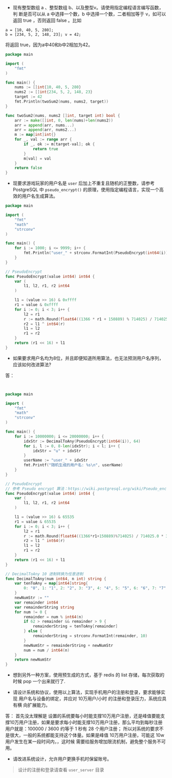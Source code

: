 * 现有整型数组 a 、整型数组 b、以及整型v。请使用指定编程语言编写函数，判 断是否可以从 a 中选择一个数，b 中选择一个数，二者相加等于 v，如可以返回
  true ，否则返回 false 。比如
  
```
a = [10, 40, 5, 280];
b = [234, 5, 2, 148, 23]; v = 42;
```

将返回 true，因为a中40和b中2相加为42。

```go
package main

import (
	"fmt"
)

func main() {
	nums := []int{10, 40, 5, 280}
	nums2 := []int{234, 5, 2, 148, 23}
	target := 42
	fmt.Println(twoSum2(nums, nums2, target))
}

func twoSum2(nums, nums2 []int, target int) bool {
	arr := make([]int, 0, len(nums)+len(nums2))
	arr = append(arr, nums...)
	arr = append(arr, nums2...)
	m := map[int]int{}
	for _, val := range arr {
		if _, ok := m[target-val]; ok {
			return true
		}
		m[val] = val
	}
	return false
}
```


* 现要求游戏玩家的用户名是 `user` 后加上不重复且随机的正整数，请参考 PostgreSQL 中 `pseudo_encrypt()` 的原理，使用指定编程语言，实现一个高效的用户名生成算法。

```go
package main

import (
	"fmt"
	"math"
	"strconv"
)

func main() {
	for i := 1000; i <= 9999; i++ {
		fmt.Println("user_" + strconv.FormatInt(PseudoEncrypt(int64(i)), 10))
	}
}

// PseudoEncrypt
func PseudoEncrypt(value int64) int64 {
	var (
		l1, l2, r1, r2 int64
	)

	l1 = (value >> 16) & 0xffff
	r1 = value & 0xffff
	for i := 0; i < 3; i++ {
		l2 = r1
		r := math.Round(float64((1366 * r1 + 150889) % 714025) / 714025.0 * 32767)
		r2 = l1 ^ int64(r)
		l1 = l2
		r1 = r2
	}
	return (r1 << 16) + l1
}
```

* 如果要求用户名均为8位，并且即便知道所用算法，也无法预测用户名序列，应该如何改进算法?

答：

```go


package main

import (
    "fmt"
	"math"
	"strconv"
)

func main() {
	for i := 10000000; i <= 20000000; i++ {
		idxStr := DecimalToAny(PseudoEncrypt(int64(i)), 64)
		for i, l := 0, 8-len(idxStr); i < l; i++ {
			idxStr = "u" + idxStr
		}
		userName := "user_" + idxStr
		fmt.Printf("随机生成的用户名: %s\n", userName)
	}
}

// PseudoEncrypt
// 参考 Pseudo encrypt 算法：https://wiki.postgresql.org/wiki/Pseudo_encrypt
func PseudoEncrypt(value int64) int64 {
	var (
		l1, l2, r1, r2 int64
	)

	l1 = (value >> 16) & 65535
	r1 = value & 65535
	for i := 0; i < 3; i++ {
		l2 = r1
		r := math.Round(float64((1366*r1+150889)%714025) / 714025.0 * 32767)
		r2 = l1 ^ int64(r)
		l1 = l2
		r1 = r2
	}
	return (r1 << 16) + l1
}

// DecimalToAny 10 进制转换为任意进制
func DecimalToAny(num int64, n int) string {
	var tenToAny = map[int64]string{
		0: "0", 1: "1", 2: "2", 3: "3", 4: "4", 5: "5", 6: "6", 7: "7", 8: "8", 9: "9", 10: "a", 11: "b", 12: "c", 13: "d", 14: "e", 15: "f", 16: "g", 17: "h", 18: "i", 19: "j", 20: "k", 21: "l", 22: "m", 23: "n", 24: "o", 25: "p", 26: "q", 27: "r", 28: "s", 29: "t", 30: "u", 31: "v", 32: "w", 33: "x", 34: "y", 35: "z", 36: "A", 37: "B", 38: "C", 39: "D", 40: "E", 41: "F", 42: "G", 43: "H", 44: "I", 45: "J", 46: "K", 47: "L", 48: "M", 49: "N", 50: "O", 51: "P", 52: "Q", 53: "R", 54: "S", 55: "T", 56: "U", 57: "V", 58: "W", 59: "X", 60: "Y", 61: "Z",
	}
	newNumStr := ""
	var remainder int64
	var remainderString string
	for num != 0 {
		remainder = num % int64(n)
		if 62 > remainder && remainder > 9 {
			remainderString = tenToAny[remainder]
		} else {
			remainderString = strconv.FormatInt(remainder, 10)
		}
		newNumStr = remainderString + newNumStr
		num = num / int64(n)
	}
	return newNumStr
}
```

- 想到另外一种方案，使用预生成的方式，基于 redis 的 list 存储，每次获取的时候 pop 一个出来就行了.

* 请设计系统和协议，使用以上算法，实现手机用户的注册和登录，要求能够实现 用户名与设备的绑定，并应对 10万用户/小时 的注册和登录压力，系统应具有横 向扩展能力。

答： 首先没太理解是 设置的系统要每小时能支撑10万用户注册，还是峰值要能支撑10万用户注册，如果是要求每小时能支撑10万用户注册，那么平均到每秒注册用户就是：100000 / 3600 约等于 1 秒有 28 个用户注册；
所以对系统的要求不是很大，一般的系统都能支持这个体量。如果是峰值 10万用户注册，可能这 10w 用户发生在某一段时间内，，这时候
需要给服务增加限流机制，避免整个服务不可用。

* 请改进系统设计，允许用户更换手机时保留账号。

> 设计的注册和登录请查看 `user_server` 目录

